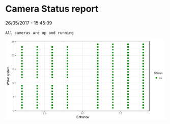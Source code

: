 Camera Status report
================
26/05/2017 - 15:45:09

    All cameras are up and running

![](camreport_files/figure-markdown_github/unnamed-chunk-2-1.png)
